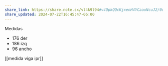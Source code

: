 ```yaml
---
share_link: https://share.note.sx/vl4k9l94#v4QpkQQcKjxenH4YCaauNcuJ2/0uWDk5w4djq8wwA7g
share_updated: 2024-07-22T16:45:47-06:00
---
```


Medidas
- 176 der
- 186 izq
- 96 ancho

[[medida viga ipr]]